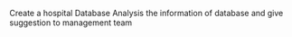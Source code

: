 Create a hospital Database 
Analysis the information of database and give suggestion to management team
